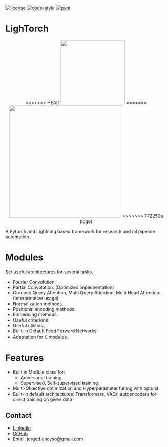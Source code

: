 [![license](https://img.shields.io/badge/License-MIT-yellow.svg)](https://opensource.org/licenses/MIT)
[![code-style](https://img.shields.io/badge/code%20style-black-000000.svg)](https://github.com/psf/black)
[![pypi](https://img.shields.io/pypi/v/lightorch)](https://pypi.org/project/lightorch)

# LighTorch

<p align="center">
<<<<<<< HEAD
  <img src="https://github.com/Jorgedavyd/torch-framework/raw/main/docs/source/logo.png" height = 200 width = 200 />
=======
  <img src="https://github.com/Jorgedavyd/torch-framework/raw/docs/source/logo.png" height = 350 width = 350 />
>>>>>>> 772250a (logo)
</p>

A Pytorch and Lightning based framework for research and ml pipeline automation.

# Modules
Set useful architectures for several tasks.
- Fourier Convolution.
- Partial Convolution. (Optimized implementation)
- Grouped Query Attention, Multi Query Attention, Multi Head Attention. (Interpretative usage)
- Normalization methods.
- Positional encoding methods.
- Embedding methods.
- Useful criterions.
- Useful utilities.
- Built-in Default Feed Forward Networks.
- Adaptation for $\mathbb{C}$ modules.

# Features
- Built in Module class for:
    - Adversarial training.
    - Supervised, Self-supervised training.
- Multi-Objective optimization and Hyperparameter tuning with optuna.
- Built-in default architectures: Transformers, VAEs, autoencoders for direct training on given data.

## Contact  

- [Linkedin](https://www.linkedin.com/in/jorge-david-enciso-mart%C3%ADnez-149977265/)
- [GitHub](https://github.com/Jorgedavyd)
- Email: jorged.encyso@gmail.com
